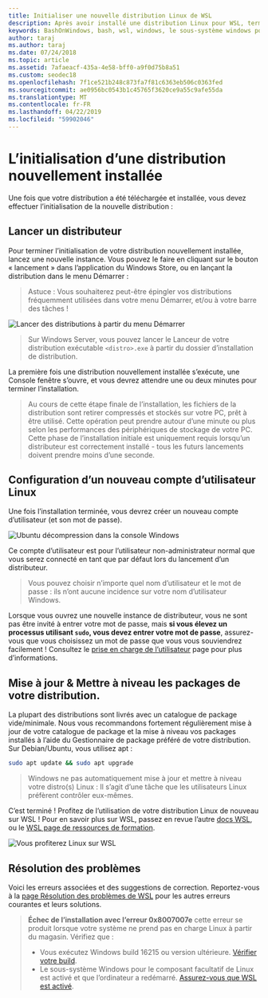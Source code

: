 ```yaml
---
title: Initialiser une nouvelle distribution Linux de WSL
description: Après avoir installé une distribution Linux pour WSL, terminer l’initialisation en suivant ces étapes simples
keywords: BashOnWindows, bash, wsl, windows, le sous-système windows pour linux, windowssubsystem, ubuntu, debian, suse, windows 10
author: taraj
ms.author: taraj
ms.date: 07/24/2018
ms.topic: article
ms.assetid: 7afaeacf-435a-4e58-bff0-a9f0d75b8a51
ms.custom: seodec18
ms.openlocfilehash: 7f1ce521b248c873fa7f81c6363eb506c0363fed
ms.sourcegitcommit: ae0956bc0543b1c45765f3620ce9a55c9afe55da
ms.translationtype: MT
ms.contentlocale: fr-FR
ms.lasthandoff: 04/22/2019
ms.locfileid: "59902046"
---
```

# <a name="initializing-a-newly-installed-distro"></a>L’initialisation d’une distribution nouvellement installée
Une fois que votre distribution a été téléchargée et installée, vous devez effectuer l’initialisation de la nouvelle distribution :

## <a name="launch-a-distro"></a>Lancer un distributeur
Pour terminer l’initialisation de votre distribution nouvellement installée, lancez une nouvelle instance. Vous pouvez le faire en cliquant sur le bouton « lancement » dans l’application du Windows Store, ou en lançant la distribution dans le menu Démarrer :

> Astuce : Vous souhaiterez peut-être épingler vos distributions fréquemment utilisées dans votre menu Démarrer, et/ou à votre barre des tâches !

![Lancer des distributions à partir du menu Démarrer](media/start-menu.png)

> Sur Windows Server, vous pouvez lancer le Lanceur de votre distribution exécutable `<distro>.exe` à partir du dossier d’installation de distribution.

La première fois une distribution nouvellement installée s’exécute, une Console fenêtre s’ouvre, et vous devrez attendre une ou deux minutes pour terminer l’installation.

> Au cours de cette étape finale de l’installation, les fichiers de la distribution sont retirer compressés et stockés sur votre PC, prêt à être utilisé. Cette opération peut prendre autour d’une minute ou plus selon les performances des périphériques de stockage de votre PC. Cette phase de l’installation initiale est uniquement requis lorsqu’un distributeur est correctement installé - tous les futurs lancements doivent prendre moins d’une seconde.

## <a name="setting-up-a-new-linux-user-account"></a>Configuration d’un nouveau compte d’utilisateur Linux

Une fois l’installation terminée, vous devrez créer un nouveau compte d’utilisateur (et son mot de passe). 

![Ubuntu décompression dans la console Windows](media/UbuntuInstall.png)

Ce compte d’utilisateur est pour l’utilisateur non-administrateur normal que vous serez connecté en tant que par défaut lors du lancement d’un distributeur.

> Vous pouvez choisir n’importe quel nom d’utilisateur et le mot de passe : ils n’ont aucune incidence sur votre nom d’utilisateur Windows. 

Lorsque vous ouvrez une nouvelle instance de distributeur, vous ne sont pas être invité à entrer votre mot de passe, mais **si vous élevez un processus utilisant `sudo`, vous devez entrer votre mot de passe**, assurez-vous que vous choisissez un mot de passe que vous vous souviendrez facilement ! Consultez le [prise en charge de l’utilisateur](user-support.md) page pour plus d’informations.

## <a name="update--upgrade-your-distros-packages"></a>Mise à jour & Mettre à niveau les packages de votre distribution.

La plupart des distributions sont livrés avec un catalogue de package vide/minimale. Nous vous recommandons fortement régulièrement mise à jour de votre catalogue de package et la mise à niveau vos packages installés à l’aide du Gestionnaire de package préféré de votre distribution. Sur Debian/Ubuntu, vous utilisez apt :

```bash
sudo apt update && sudo apt upgrade
```

> Windows ne pas automatiquement mise à jour et mettre à niveau votre distro(s) Linux : Il s’agit d’une tâche que les utilisateurs Linux préfèrent contrôler eux-mêmes.

C’est terminé ! Profitez de l’utilisation de votre distribution Linux de nouveau sur WSL ! Pour en savoir plus sur WSL, passez en revue l’autre [docs WSL](https://aka.ms/wsldocs), ou le [WSL page de ressources de formation](https://aka.ms/learnwsl).

![Vous profiterez Linux sur WSL](media/linux-on-wsl.png)

## <a name="troubleshooting"></a>Résolution des problèmes

Voici les erreurs associées et des suggestions de correction. Reportez-vous à la [page Résolution des problèmes de WSL](troubleshooting.md) pour les autres erreurs courantes et leurs solutions.

> **Échec de l’installation avec l’erreur 0x8007007e** cette erreur se produit lorsque votre système ne prend pas en charge Linux à partir du magasin.  Vérifiez que :
> * Vous exécutez Windows build 16215 ou version ultérieure. [Vérifier votre build](troubleshooting.md#check-your-build-number).
> * Le sous-système Windows pour le composant facultatif de Linux est activé et que l’ordinateur a redémarré.  [Assurez-vous que WSL est activé](troubleshooting.md#confirm-wsl-is-enabled).
